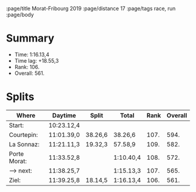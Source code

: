 :page/title Morat-Fribourg 2019
:page/distance 17
:page/tags race, run
:page/body

# Summary

* Time: 1:16.13,4
* Time lag: +18.55,3
* Rank: 106.
* Overall: 561.

# Splits

| Where         | Daytime    | Split   | Total     | Rank | Overall |
| -----         | ---------- | ------- | --------- | ---- | ------- |
|Start:         | 10:23.12,4 |         |           |      |         |
|Courtepin:     | 11:01.39,0 | 38.26,6 | 38.26,6   | 107. |  594.   |
|La Sonnaz:     | 11:21.11,3 | 19.32,3 | 57.58,9   | 109. |  582.   |
|Porte Morat:   | 11:33.52,8 |         | 1:10.40,4 | 108. |  572.   |
|--> next:      | 11:38.25,7 |         | 1:15.13,3 | 107. |  565.   |
|Ziel:          | 11:39.25,8 | 18.14,5 | 1:16.13,4 | 106. |  561.   |
